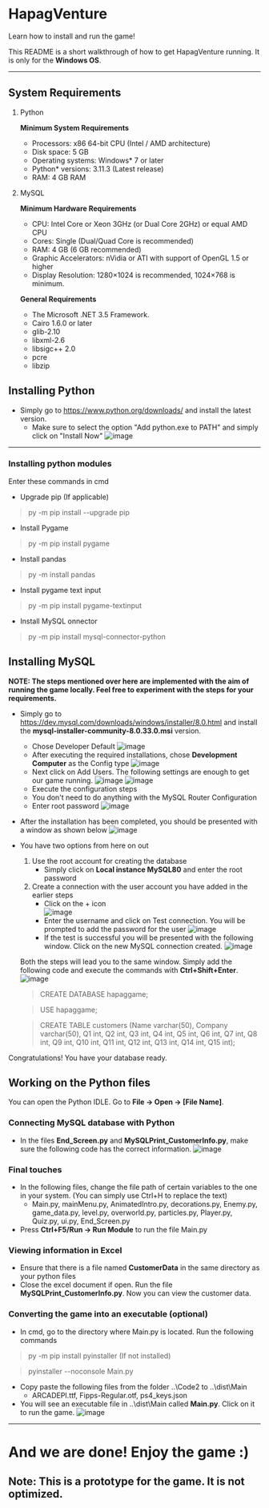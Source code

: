 # HapagVenture
Learn how to install and run the game! 

This README is a short walkthrough of how to get HapagVenture running. It is only for the **Windows OS**.

<hr/>

## System Requirements
1. Python
    
    <strong>Minimum System Requirements</strong>

    - Processors: x86 64-bit CPU (Intel / AMD architecture)
    - Disk space: 5 GB
    - Operating systems: Windows* 7 or later
    - Python* versions: 3.11.3 (Latest release)
    - RAM: 4 GB RAM


2. MySQL

    <strong>Minimum Hardware Requirements</strong>
    
    - CPU: Intel Core or Xeon 3GHz (or Dual Core 2GHz) or equal AMD CPU
    - Cores: Single (Dual/Quad Core is recommended)
    - RAM: 4 GB (6 GB recommended)
    - Graphic Accelerators: nVidia or ATI with support of OpenGL 1.5 or higher
    - Display Resolution: 1280×1024 is recommended, 1024×768 is minimum.
    
    <strong>General Requirements</strong>
    
    - The Microsoft .NET 3.5 Framework.
    - Cairo 1.6.0 or later
    - glib-2.10
    - libxml-2.6
    - libsigc++ 2.0
    - pcre
    - libzip 
  
## Installing Python
 - Simply go to https://www.python.org/downloads/ and install the latest version.
    - Make sure to select the option "Add python.exe to PATH" and simply click on "Install Now"
    ![image](https://github.com/Y0SH1J/HapagVenture/blob/main/1.PNG?raw=true)
    
 <hr/>
 
 ### Installing python modules
 Enter these commands in cmd
  - Upgrade pip (If applicable)
   > py -m pip install --upgrade pip
  - Install Pygame
   > py -m pip install pygame
  - Install pandas
  > py -m install pandas
  - Install pygame text input
  > py -m pip install pygame-textinput
  - Install MySQL onnector
   > py -m pip install mysql-connector-python
 
 ## Installing MySQL
 **NOTE: The steps mentioned over here are implemented with the aim of running the game locally. Feel free to experiment with the steps for your requirements.**
 - Simply go to https://dev.mysql.com/downloads/windows/installer/8.0.html and install the **mysql-installer-community-8.0.33.0.msi** version.
    - Chose Developer Default
    ![image](https://github.com/Y0SH1J/HapagVenture/blob/main/2.PNG?raw=true)
    - After executing the required installations, chose **Development Computer** as the Config type
    ![image](https://github.com/Y0SH1J/HapagVenture/blob/main/3.PNG?raw=true)
    - Next click on Add Users. The following settings are enough to get our game running.
    ![image](https://github.com/Y0SH1J/HapagVenture/blob/main/4.PNG?raw=true)
    ![image](https://github.com/Y0SH1J/HapagVenture/blob/main/5.PNG?raw=true)
    - Execute the configuration steps
    - You don't need to do anything with the MySQL Router Configuration
    - Enter root password
    ![image](https://github.com/Y0SH1J/HapagVenture/blob/main/6.PNG?raw=true)
    
 - After the installation has been completed, you should be presented with a window as shown below
 ![image](https://github.com/Y0SH1J/HapagVenture/blob/main/7.PNG?raw=true)
 - You have two options from here on out
    1. Use the root account for creating the database
        - Simply click on **Local instance MySQL80** and enter the root password
    2. Create a connection with the user account you have added in the earlier steps
        - Click on the + icon <br/>
        ![image](https://github.com/Y0SH1J/HapagVenture/blob/main/8.PNG?raw=true)
        - Enter the username and click on Test connection. You will be prompted to add the password for the user
        ![image](https://github.com/Y0SH1J/HapagVenture/blob/main/9.PNG?raw=true)
        - If the test is successful you will be presented with the following window. Click on the new MySQL connection created.
        ![image](https://github.com/Y0SH1J/HapagVenture/blob/main/10.PNG?raw=true)
        
    Both the steps will lead you to the same window. Simply add the following code and execute the commands with **Ctrl+Shift+Enter**.
    ![image](https://github.com/Y0SH1J/HapagVenture/blob/main/11.PNG?raw=true)
    > CREATE DATABASE hapaggame;
    
    > USE hapaggame;
    
    > CREATE TABLE customers (Name varchar(50), Company varchar(50), Q1 int, Q2 int, Q3 int, Q4 int, Q5 int, Q6 int, Q7 int, Q8 int, Q9 int, Q10 int, Q11 int, Q12 int, Q13 int, Q14 int, Q15 int);

 Congratulations! You have your database ready.
 
 ## Working on the Python files
 You can open the Python IDLE. Go to **File -> Open -> [File Name]**.
 ### Connecting MySQL database with Python
 - In the files **End_Screen.py** and **MySQLPrint_CustomerInfo.py**, make sure the following code has the correct information.
 ![image](https://github.com/Y0SH1J/HapagVenture/blob/main/12.PNG?raw=true)

### Final touches
- In the following files, change the file path of certain variables to the one in your system. (You can simply use Ctrl+H to replace the text)   
    - Main.py, mainMenu.py, AnimatedIntro.py, decorations.py, Enemy.py, game_data.py, level.py, overworld.py, particles.py, Player.py, Quiz.py, ui.py, End_Screen.py
- Press **Ctrl+F5/Run -> Run Module** to run the file Main.py

### Viewing information in Excel
- Ensure that there is a file named **CustomerData** in the same directory as your python files
- Close the excel document if open. Run the file **MySQLPrint_CustomerInfo.py**. Now you can view the customer data.

### Converting the game into an executable (optional)
- In cmd, go to the directory where Main.py is located. Run the following commands
> py -m pip install pyinstaller (If not installed)

> pyinstaller --noconsole Main.py

- Copy paste the following files from the folder ..\Code2 to ..\dist\Main
    - ARCADEPI.ttf, Fipps-Regular.otf, ps4_keys.json
- You will see an executable file in ..\dist\Main called **Main.py**. Click on it to run the game.
    ![image](https://github.com/Y0SH1J/HapagVenture/blob/main/13.PNG?raw=true)
 
<hr/>

# And we are done! Enjoy the game :) 
## Note: This is a prototype for the game. It is not optimized.
